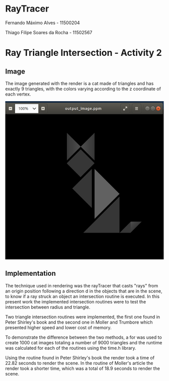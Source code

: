# RayTracer
Fernando Máximo Alves - 11500204

Thiago Filipe Soares da Rocha -  11502567

# Ray Triangle Intersection - Activity 2

## Image

The image generated with the render is a cat made of triangles and has exactly 9 triangles, with the colors varying according to the z coordinate of each vertex.

![Alt text](Trabalho2/Screenshotfrom2019-02-0900-28-51.png?raw=true "Title")
## Implementation

The technique used in rendering was the rayTracer that casts "rays" from an origin position following a direction d in the objects that are in the scene, to know if a ray struck an object an intersection routine is executed. In this present work the implemented intersection routines were to test the intersection between radius and triangle.

Two triangle intersection routines were implemented, the first one found in Peter Shirley's book and the second one in Moller and Trumbore which presented higher speed and lower cost of memory.

To demonstrate the difference between the two methods, a for was used to create 1000 cat images totaling a number of 9000 triangles and the runtime was calculated for each of the routines using the time.h library.

Using the routine found in Peter Shirley's book the render took a time of 22.82 seconds to render the scene. In the routine of Moller's article the render took a shorter time, which was a total of 18.9 seconds to render the scene.